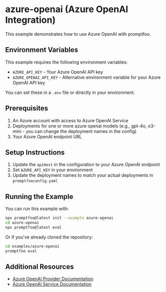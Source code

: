 # azure-openai (Azure OpenAI Integration)

This example demonstrates how to use Azure OpenAI with promptfoo.

## Environment Variables

This example requires the following environment variables:

- `AZURE_API_KEY` - Your Azure OpenAI API key
- `AZURE_OPENAI_API_KEY` - Alternative environment variable for your Azure OpenAI API key

You can set these in a `.env` file or directly in your environment.

## Prerequisites

1. An Azure account with access to Azure OpenAI Service
2. Deployments for one or more azure openai models (e.g., gpt-4o, o3-mini - you can change the deployment names in the config)
3. Your Azure OpenAI endpoint URL

## Setup Instructions

1. Update the `apiHost` in the configuration to your Azure OpenAI endpoint
2. Set `AZURE_API_KEY` in your environment
3. Update the deployment names to match your actual deployments in `promptfooconfig.yaml`

## Running the Example

You can run this example with:

```bash
npx promptfoo@latest init --example azure-openai
cd azure-openai
npx promptfoo@latest eval
```

Or if you've already cloned the repository:

```bash
cd examples/azure-openai
promptfoo eval
```

## Additional Resources

- [Azure OpenAI Provider Documentation](https://promptfoo.dev/docs/providers/azure/)
- [Azure OpenAI Service Documentation](https://learn.microsoft.com/en-us/azure/ai-services/openai/)
